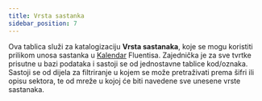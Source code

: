 ```yaml
---
title: Vrsta sastanka
sidebar_position: 7
---
```


Ova tablica služi za katalogizaciju **Vrsta sastanaka**, koje se mogu koristiti prilikom unosa sastanka u [Kalendar](/docs/crm) Fluentisa. Zajednička je za sve tvrtke prisutne u bazi podataka i sastoji se od jednostavne tablice kod/oznaka. 
Sastoji se od dijela za filtriranje u kojem se može pretraživati prema šifri ili opisu sektora, te od mreže u kojoj će biti navedene sve unesene vrste sastanaka. 
